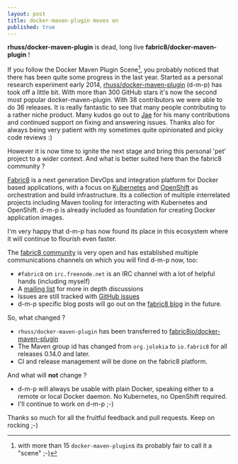 ```yaml
---
layout: post
title: docker-maven-plugin moves on
published: true
---
```

**rhuss/docker-maven-plugin** is dead, long live **fabric8/docker-maven-plugin** !
<!-- more -->

If you follow the Docker Maven Plugin Scene[^1], you probably noticed that there has been quite some progress in the last year. Started as a personal research experiment early 2014, [rhuss/docker-maven-plugin][1] (d-m-p) has took off a little bit. With more than 300 GitHub stars it's now the second most popular docker-maven-plugin. With 38 contributors we were able to do 36 releases. It is really fantastic to see that many people contributing to a rather niche product. Many kudos go out to [Jae][2] for his many contributions and continued support on fixing and answering issues. Thanks also for always being very patient with my sometimes quite opinionated and picky code reviews :)

However it is now time to ignite the next stage and bring this personal 'pet' project to a wider context. And what is better suited here than the fabric8 community ? 

[Fabric8][3] is a next generation DevOps and integration platform for Docker based applications, with a focus on [Kubernetes][4] and [OpenShift][5] as orchestration and build infrastructure. Its a collection of multiple interrelated projects including Maven tooling for interacting with Kubernetes and OpenShift. d-m-p is already included as foundation for creating Docker application images.

I'm very happy that d-m-p has now found its place in this ecosystem where it will continue to flourish even faster. 

The [fabric8 community][6] is very open and has established multiple communications channels on which you will find d-m-p now, too:

* `#fabric8` on `irc.freenode.net` is an IRC channel with a lot of helpful hands (including myself)
* A [mailing list][7] for more in depth discussions
* Issues are still tracked with [GitHub issues][8]
* d-m-p specific blog posts will go out on the [fabric8 blog][9] in the future.
	 
So, what changed ?

* `rhuss/docker-maven-plugin` has been transferred to [fabric8io/docker-maven-plugin][10]
* The Maven group id has changed from `org.jolokia` to `io.fabric8` for all releases 0.14.0 and later. 
* CI and release management will be done on the fabric8 platform. 

And what will **not** change ?

* d-m-p will always be usable with plain Docker, speaking either to a remote or local Docker daemon. No Kubernetes, no OpenShift required.
* I'll continue to work on d-m-p ;-)

Thanks so much for all the fruitful feedback and pull requests. Keep on rocking ;-)


[^1]:	with more than 15  `docker-maven-plugin`s its probably fair to call it a "scene" ;-)

[1]:	https://github.com/fabric8io/docker-maven-plugin
[2]:	https://github.com/jgangemi
[3]:	http://fabric8.io
[4]:	http://kubernetes.io/
[5]:	https://www.openshift.com/
[6]:	http://fabric8.io/community/index.html
[7]:	https://groups.google.com/forum/#!forum/fabric8
[8]:	https://github.com/fabric8io/docker-maven-plugin/issues
[9]:	https://blog.fabric8.io/
[10]:	https://github.com/fabric8io/docker-maven-plugin